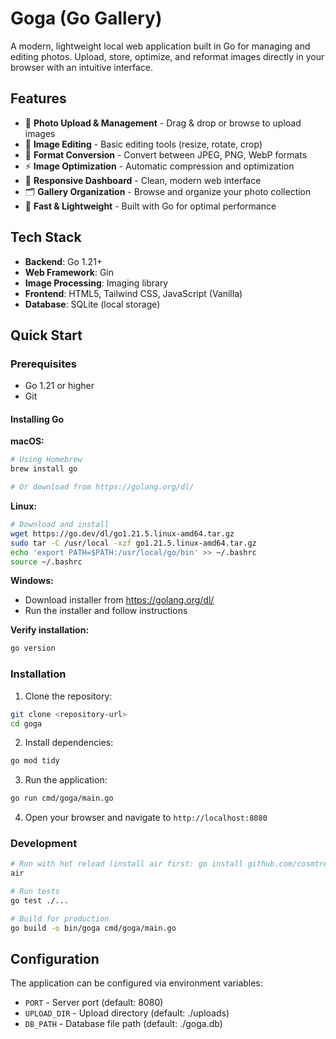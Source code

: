 # Goga (Go Gallery)

A modern, lightweight local web application built in Go for managing and editing photos. Upload, store, optimize, and reformat images directly in your browser with an intuitive interface.

## Features

- 📸 **Photo Upload & Management** - Drag & drop or browse to upload images
- 🎨 **Image Editing** - Basic editing tools (resize, rotate, crop)
- 🔄 **Format Conversion** - Convert between JPEG, PNG, WebP formats
- ⚡ **Image Optimization** - Automatic compression and optimization
- 📱 **Responsive Dashboard** - Clean, modern web interface
- 🗂️ **Gallery Organization** - Browse and organize your photo collection
- 🚀 **Fast & Lightweight** - Built with Go for optimal performance

## Tech Stack

- **Backend**: Go 1.21+
- **Web Framework**: Gin
- **Image Processing**: Imaging library
- **Frontend**: HTML5, Tailwind CSS, JavaScript (Vanilla)
- **Database**: SQLite (local storage)

## Quick Start

### Prerequisites

- Go 1.21 or higher
- Git

#### Installing Go

**macOS:**
```bash
# Using Homebrew
brew install go

# Or download from https://golang.org/dl/
```

**Linux:**
```bash
# Download and install
wget https://go.dev/dl/go1.21.5.linux-amd64.tar.gz
sudo tar -C /usr/local -xzf go1.21.5.linux-amd64.tar.gz
echo 'export PATH=$PATH:/usr/local/go/bin' >> ~/.bashrc
source ~/.bashrc
```

**Windows:**
- Download installer from https://golang.org/dl/
- Run the installer and follow instructions

**Verify installation:**
```bash
go version
```

### Installation

1. Clone the repository:
```bash
git clone <repository-url>
cd goga
```

2. Install dependencies:
```bash
go mod tidy
```

3. Run the application:
```bash
go run cmd/goga/main.go
```

4. Open your browser and navigate to `http://localhost:8080`

### Development

```bash
# Run with hot reload (install air first: go install github.com/cosmtrek/air@latest)
air

# Run tests
go test ./...

# Build for production
go build -o bin/goga cmd/goga/main.go
```

## Configuration

The application can be configured via environment variables:

- `PORT` - Server port (default: 8080)
- `UPLOAD_DIR` - Upload directory (default: ./uploads)
- `DB_PATH` - Database file path (default: ./goga.db)
